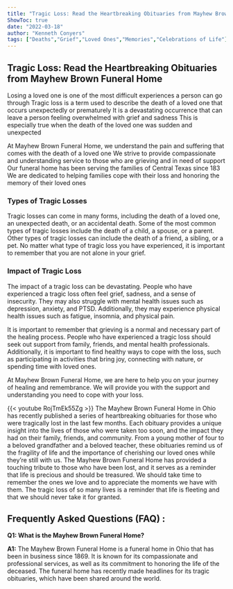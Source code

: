 ```yaml
---
title: "Tragic Loss: Read the Heartbreaking Obituaries from Mayhew Brown Funeral Home"
ShowToc: true 
date: "2022-03-18"
author: "Kenneth Conyers" 
tags: ["Deaths","Grief","Loved Ones","Memories","Celebrations of Life"]
---
```

## Tragic Loss: Read the Heartbreaking Obituaries from Mayhew Brown Funeral Home

Losing a loved one is one of the most difficult experiences a person can go through Tragic loss is a term used to describe the death of a loved one that occurs unexpectedly or prematurely It is a devastating occurrence that can leave a person feeling overwhelmed with grief and sadness This is especially true when the death of the loved one was sudden and unexpected

At Mayhew Brown Funeral Home, we understand the pain and suffering that comes with the death of a loved one We strive to provide compassionate and understanding service to those who are grieving and in need of support Our funeral home has been serving the families of Central Texas since 183 We are dedicated to helping families cope with their loss and honoring the memory of their loved ones

### Types of Tragic Losses

Tragic losses can come in many forms, including the death of a loved one, an unexpected death, or an accidental death. Some of the most common types of tragic losses include the death of a child, a spouse, or a parent. Other types of tragic losses can include the death of a friend, a sibling, or a pet. No matter what type of tragic loss you have experienced, it is important to remember that you are not alone in your grief.

### Impact of Tragic Loss

The impact of a tragic loss can be devastating. People who have experienced a tragic loss often feel grief, sadness, and a sense of insecurity. They may also struggle with mental health issues such as depression, anxiety, and PTSD. Additionally, they may experience physical health issues such as fatigue, insomnia, and physical pain.

It is important to remember that grieving is a normal and necessary part of the healing process. People who have experienced a tragic loss should seek out support from family, friends, and mental health professionals. Additionally, it is important to find healthy ways to cope with the loss, such as participating in activities that bring joy, connecting with nature, or spending time with loved ones. 

At Mayhew Brown Funeral Home, we are here to help you on your journey of healing and remembrance. We will provide you with the support and understanding you need to cope with your loss.

{{< youtube RojTmEk55Zg >}} 
The Mayhew Brown Funeral Home in Ohio has recently published a series of heartbreaking obituaries for those who were tragically lost in the last few months. Each obituary provides a unique insight into the lives of those who were taken too soon, and the impact they had on their family, friends, and community. From a young mother of four to a beloved grandfather and a beloved teacher, these obituaries remind us of the fragility of life and the importance of cherishing our loved ones while they’re still with us. The Mayhew Brown Funeral Home has provided a touching tribute to those who have been lost, and it serves as a reminder that life is precious and should be treasured. We should take time to remember the ones we love and to appreciate the moments we have with them. The tragic loss of so many lives is a reminder that life is fleeting and that we should never take it for granted.

## Frequently Asked Questions (FAQ) :
**Q1: What is the Mayhew Brown Funeral Home?**

**A1:** The Mayhew Brown Funeral Home is a funeral home in Ohio that has been in business since 1869. It is known for its compassionate and professional services, as well as its commitment to honoring the life of the deceased. The funeral home has recently made headlines for its tragic obituaries, which have been shared around the world.



